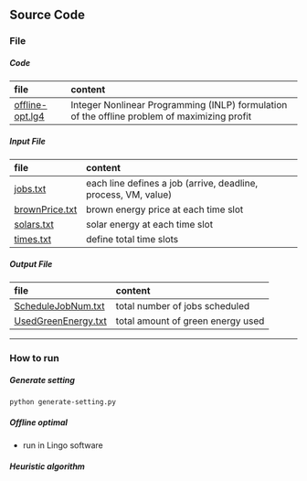 ## Source Code

### File
##### Code
|file| content|
|:---|:-------|
|[offline-opt.lg4](./offline-opt.lg4)| Integer Nonlinear Programming (INLP) formulation of the offline problem of maximizing profit|


##### Input File
|file| content|
|:---|:-------|
|[jobs.txt](./jobs.txt)| each line defines a job (arrive, deadline, process, VM, value)|
|[brownPrice.txt](./brownPrice.txt)| brown energy price at each time slot|
|[solars.txt](./solars.txt)| solar energy at each time slot|
|[times.txt](./times.txt)| define total time slots|


#####  Output File
|file| content|
|:---|:-------|
|[ScheduleJobNum.txt](./ScheduledJobNum.txt)| total number of jobs scheduled|
|[UsedGreenEnergy.txt](./UsedGreenEnergy.txt)| total amount of green energy used|

-----------------------------------------------------------------------------------------------------------------------------
### How to run
##### Generate setting
```
python generate-setting.py
```

##### Offline optimal
- run in Lingo software

##### Heuristic algorithm
